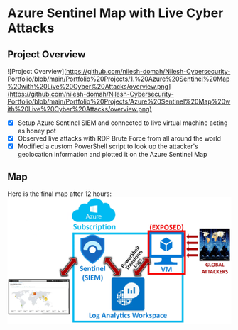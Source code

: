# Azure Sentinel Map with Live Cyber Attacks
## Project Overview
![Project Overview](https://github.com/nilesh-domah/Nilesh-Cybersecurity-Portfolio/blob/main/Portfolio%20Projects/1.%20Azure%20Sentinel%20Map%20with%20Live%20Cyber%20Attacks/overview.png](https://github.com/nilesh-domah/Nilesh-Cybersecurity-Portfolio/blob/main/Portfolio%20Projects/Azure%20Sentinel%20Map%20with%20Live%20Cyber%20Attacks/overview.png)
- [x] Setup Azure Sentinel SIEM and connected to live virtual machine acting as honey pot
- [x] Observed live attacks with RDP Brute Force from all around the world
- [x] Modified a custom PowerShell script to look up the attacker's geolocation information and plotted it on the Azure Sentinel Map
## Map
Here is the final map after 12 hours:
![Map](https://raw.githubusercontent.com/nilesh-domah/Nilesh-Cybersecurity-Portfolio/main/Portfolio%20Projects/Azure%20Sentinel%20Map%20with%20Live%20Cyber%20Attacks/overview.png)
